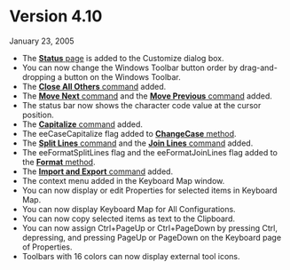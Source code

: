 # Version 4.10

January 23, 2005

- The [**Status** page](../dlg/customize/status/index) is
added to the Customize dialog box.
- You can now change the Windows Toolbar button order by drag-and-dropping a button on the Windows Toolbar.
- The [**Close All Others** command](../cmd/file/close_all_others) added.
- The [**Move Next** command](../cmd/window/window_move_next) and the [**Move Previous** command](../cmd/window/window_move_prev) added.
- The status bar now shows the character code value at the cursor position.
- The [**Capitalize** command](../cmd/convert/capitalize) added.
- The eeCaseCapitalize flag added to [**ChangeCase** method](../macro/selection/selection_changecase).
- The [**Split Lines** command](../cmd/convert/split_lines) and the [**Join Lines** command](../cmd/convert/join_lines) added.
- The eeFormatSplitLines flag and the eeFormatJoinLines flag added to the [**Format** method](../macro/selection/selection_format).
- The [**Import and Export** command](../cmd/tools/import_export) added.
- The context menu added in the Keyboard Map window.
- You can now display or edit Properties for selected items in Keyboard Map.
- You can now display Keyboard Map for All Configurations.
- You can now copy selected items as text to the Clipboard.
- You can now assign Ctrl+PageUp or Ctrl+PageDown by pressing Ctrl, depressing, and pressing PageUp or PageDown on the Keyboard page of Properties.
- Toolbars with 16 colors can now display external tool icons.
